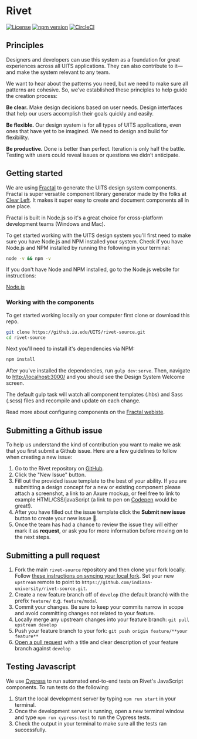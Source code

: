 # Rivet

[![License](https://img.shields.io/badge/License-BSD%203--Clause-blue.svg)](https://opensource.org/licenses/BSD-3-Clause) [![npm version](https://img.shields.io/npm/v/rivet-uits.svg?style=flat)](https://www.npmjs.com/package/react) [![CircleCI](https://circleci.com/gh/indiana-university/rivet-source.svg?style=shield&circle-token=:circle-token)](https://circleci.com/gh/indiana-university/rivet-source)

## Principles
Designers and developers can use this system as a foundation for great experiences across all UITS applications. They can also contribute to it—and make the system relevant to any team.

We want to hear about the patterns you need, but we need to make sure all patterns are cohesive. So, we’ve established these principles to help guide the creation process:

**Be clear.**
Make design decisions based on user needs. Design interfaces that help our users accomplish their goals quickly and easily.

**Be flexible.**
Our design system is for all types of UITS applications, even ones that have yet to be imagined. We need to design and build for flexibility.

**Be productive.**
Done is better than perfect. Iteration is only half the battle. Testing with users could reveal issues or questions we didn’t anticipate.

## Getting started
We are using [Fractal](http://fractal.build/guide) to generate the UITS design system components. Fractal is super versatile component library generator made by the folks at [Clear Left](https://clearleft.com/). It makes it super easy to create and document components all in one place.

Fractal is built in Node.js so it's a great choice for cross-platform development teams (Windows and Mac).

To get started working with the UITS design system you'll first need to make sure you have Node.js and NPM installed your system. Check if you have Node.js and NPM installed by running the following in your terminal:

```sh
node -v && npm -v
```

If you don't have Node and NPM installed, go to the Node.js website for instructions:

[Node.js](https://nodejs.org/en/download/)

### Working with the components
To get started working locally on your computer first clone or download this repo.

```sh
git clone https://github.iu.edu/UITS/rivet-source.git
cd rivet-source
```

Next you'll need to install it's dependencies via NPM:

```sh
npm install
```

After you've installed the dependencies, run `gulp dev:serve`. Then, navigate to [http://localhost:3000/](http://localhost:3000/) and you should see the Design System Welcome screen.

The default gulp task will watch all component templates (.hbs) and Sass (.scss) files and recompile and update on each change.

Read more about configuring components on the [Fractal webiste](http://fractal.build/guide/components).

## Submitting a Github issue
To help us understand the kind of contribution you want to make we ask that you first submit a Github issue. Here are a few guidelines to follow when creating a new issue:

1. Go to the Rivet repository on [GitHub](https://github.com/indiana-university/rivet-source/issues).
3. Click the "New Issue" button.
4. Fill out the provided issue template to the best of your ability. If you are submitting a design concept for a new or existing component please attach a screenshot, a link to an Axure mockup, or feel free to link to example HTML/CSS/javaScript (a link to pen on [Codepen](http://codepen.io/) would be great!).
5. After you have filled out the issue template click the **Submit new issue** button to create your new issue :tada:.
6. Once the team has had a chance to review the issue they will either mark it as **request**, or ask you for more information before moving on to the next steps.

## Submitting a pull request
1. Fork the main `rivet-source` repository and then clone your fork locally. Follow [these instructions on syncing your local fork](https://help.github.com/articles/fork-a-repo/#keep-your-fork-synced). Set your new `upstream` remote to point to `https://github.com/indiana-university/rivet-source.git`.
2. Create a new feature branch off of `develop` (the default branch) with the prefix `feature/` e.g. `feature/modal`
3. Commit your changes. Be sure to keep your commits narrow in scope and avoid committing changes not related to your feature.
4. Locally merge any upstream changes into your feature branch: `git pull upstream develop`
5. Push your feature branch to your fork: `git push origin feature/**your feature**`
6. [Open a pull request](https://help.github.com/articles/about-pull-requests/) with a title and clear description of your feature branch against `develop`

## Testing Javascript
We use [Cypress](https://www.cypress.io/) to run automated end-to-end tests on Rivet's JavaScript components. To run tests do the following:

1. Start the local development server by typing `npm run start` in your terminal.
2. Once the development server is running, open a new terminal window and type `npm run cypress:test` to run the Cypress tests.
3. Check the output in your terminal to make sure all the tests ran successfully.